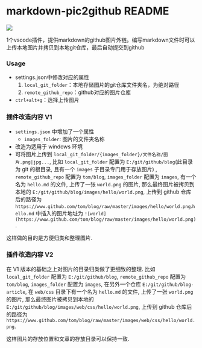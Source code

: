 # markdown-pic2github README
![](https://img.shields.io/github/license/Quareia/vscode-markdown-pic2github.svg)

1个vscode插件，提供markdown的github图片外链。编写markdown文件时可以上传本地图片并拷贝到本地git仓库，最后自动提交到github

### Usage
- settings.json中修改对应的属性
    1. `local_git_folder`：本地存储图片的git仓库文件夹名，为绝对路径
    2. `remote_github_repo`：github对应的图片仓库
- `ctrl+alt+g`：选择上传图片

### 插件改造内容 V1
- `settings.json` 中增加了一个属性
  - `images_folder`: 图片的文件夹名称
-  改造为适用于 windows 环境
-  可将图片上传到 `local_git_folder/{images_folder}/文件名称/图片.png|jpg...`, 
比如 `local_git_folder` 配置为 `E:/git/github/blog`(此目录为 git 的根目录, 且有一个 `images` 子目录专门用于存放图片) , `remote_github_repo` 配置为 `tom/blog`, `images_folder` 配置为 `images`, 有一个名为 `hello.md` 的文件, 上传了一张 `world.png` 的图片, 那么最终图片被拷贝到本地的 `E:/git/github/blog/images/hello/world.png`, 上传到 github 仓库后的路径为 `https://www.github.com/tom/blog/raw/master/images/hello/world.png`.`hello.md` 中插入的图片地址为 `![world](https://www.github.com/tom/blog/raw/master/images/hello/world.png)`.

这样做的目的是方便归类和整理图片.

### 插件改造内容 V2
在 V1 版本的基础之上对图片的目录归类做了更细致的整理.
比如 `local_git_folder` 配置为 `E:/git/github/blog`, `remote_github_repo` 配置为 `tom/blog`, `images_folder` 配置为 `images`, 在另外一个仓库 `E:/git/github/blog-article`, 在 `web/css` 目录下有一个名为 `hello.md` 的文件, 上传了一张 `world.png` 的图片, 那么最终图片被拷贝到本地的 `E:/git/github/blog/images/web/css/hello/world.png`, 上传到 github 仓库后的路径为 `https://www.github.com/tom/blog/raw/master/images/web/css/hello/world.png`.

这样图片的存放位置和文章的存放目录可以保持一致.